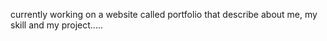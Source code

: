currently working on a website called portfolio that describe about me, my skill and my project.....
